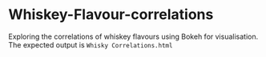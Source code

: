 # Whiskey-Flavour-correlations

Exploring the correlations of whiskey flavours using Bokeh for visualisation. The expected output is ```Whisky Correlations.html```
